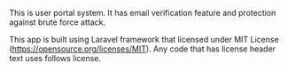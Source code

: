 This is user portal system. It has email verification feature and
protection against brute force attack.

This app is built using Laravel framework that licensed under MIT
License (https://opensource.org/licenses/MIT). Any code that has
license header text uses follows license.